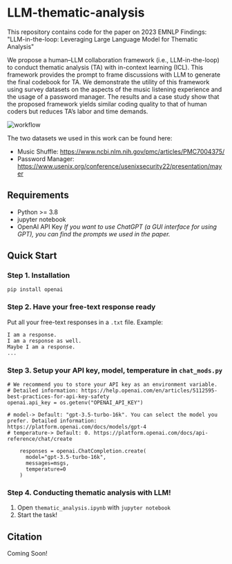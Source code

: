 # LLM-thematic-analysis
This repository contains code for the paper on 2023 EMNLP Findings: "LLM-in-the-loop: Leveraging Large Language Model for Thematic Analysis"

We propose a human–LLM collaboration framework (i.e., LLM-in-the-loop) to conduct thematic analysis (TA) with in-context learning (ICL). This framework provides the prompt to frame discussions with LLM to generate the final codebook for TA. We demonstrate the utility of this framework using survey datasets on the aspects of the music listening experience and the usage of a password manager. The results and a case study show that the proposed framework yields similar coding quality to that of human coders but reduces TA’s labor and time demands.

![workflow](https://hackmd.io/_uploads/rJe-diD-6.png)

The two datasets we used in this work can be found here:
* Music Shuffle: https://www.ncbi.nlm.nih.gov/pmc/articles/PMC7004375/
* Password Manager: https://www.usenix.org/conference/usenixsecurity22/presentation/mayer

## Requirements
* Python >= 3.8
* jupyter notebook
* OpenAI API Key
*If you want to use ChatGPT (a GUI interface for using GPT), you can find the prompts we used in the paper.*
## Quick Start
### Step 1. Installation
```
pip install openai
```
### Step 2. Have your free-text response ready
Put all your free-text responses in a `.txt` file.
Example:
```
I am a response.
I am a response as well.
Maybe I am a response.
...
```
### Step 3. Setup your API key, model, temperature in `chat_mods.py`
```
# We recommend you to store your API key as an environment variable.
# Detailed information: https://help.openai.com/en/articles/5112595-best-practices-for-api-key-safety
openai.api_key = os.getenv("OPENAI_API_KEY")
```
```
# model-> Default: "gpt-3.5-turbo-16k". You can select the model you prefer. Detailed information: https://platform.openai.com/docs/models/gpt-4
# temperature-> Default: 0. https://platform.openai.com/docs/api-reference/chat/create 
    
    responses = openai.ChatCompletion.create(
      model="gpt-3.5-turbo-16k", 
      messages=msgs,
      temperature=0
    )
```

### Step 4. Conducting thematic analysis with LLM!
1. Open `thematic_analysis.ipynb` with `jupyter notebook`
2. Start the task!

## Citation
Coming Soon!
